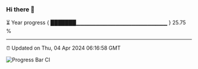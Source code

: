 ### Hi there 👋

⏳ Year progress { ███████▁▁▁▁▁▁▁▁▁▁▁▁▁▁▁▁▁▁▁▁▁▁▁ } 25.75 %

---

⏰ Updated on Thu, 04 Apr 2024 06:16:58 GMT

![Progress Bar CI](https://github.com/liununu/liununu/workflows/Progress%20Bar%20CI/badge.svg)

